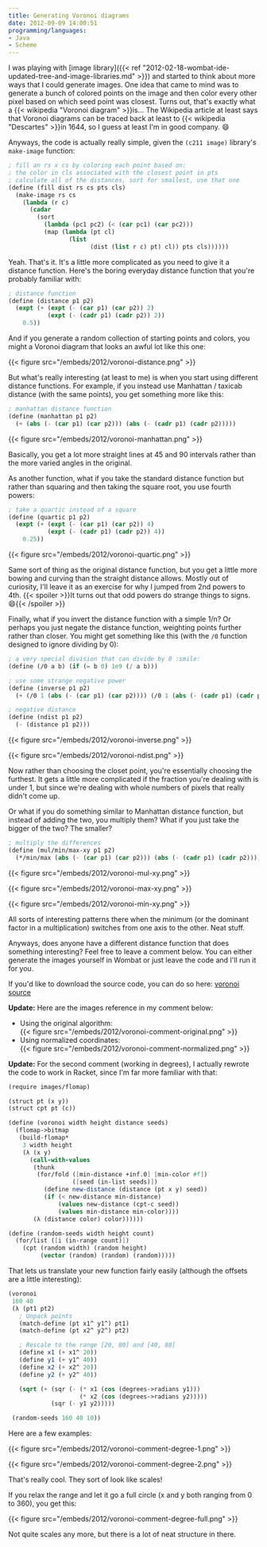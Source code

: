 ```yaml
---
title: Generating Voronoi diagrams
date: 2012-09-09 14:00:51
programming/languages:
- Java
- Scheme
---
```

I was playing with [image library]({{< ref "2012-02-18-wombat-ide-updated-tree-and-image-libraries.md" >}}) and started to think about more ways that I could generate images. One idea that came to mind was to generate a bunch of colored points on the image and then color every other pixel based on which seed point was closest. Turns out, that's exactly what a {{< wikipedia "Voronoi diagram" >}}is... The Wikipedia article at least says that Voronoi diagrams can be traced back at least to {{< wikipedia "Descartes" >}}in 1644, so I guess at least I'm in good company. :smile:

<!--more-->

Anyways, the code is actually really simple, given the `(c211 image)` library's `make-image` function:

```scheme
; fill an rs x cs by coloring each point based on:
; the color in cls associated with the closest point in pts
; calculate all of the distances, sort for smallest, use that one
(define (fill dist rs cs pts cls)
  (make-image rs cs
    (lambda (r c)
      (cadar
        (sort
          (lambda (pc1 pc2) (< (car pc1) (car pc2)))
          (map (lambda (pt cl)
                 (list
                       (dist (list r c) pt) cl)) pts cls))))))
```

Yeah. That's it. It's a little more complicated as you need to give it a distance function. Here's the boring everyday distance function that you're probably familiar with:

```scheme
; distance function
(define (distance p1 p2)
  (expt (+ (expt (- (car p1) (car p2)) 2)
           (expt (- (cadr p1) (cadr p2)) 2))
    0.5))
```

And if you generate a random collection of starting points and colors, you might a Voronoi diagram that looks an awful lot like this one:

{{< figure src="/embeds/2012/voronoi-distance.png" >}}

But what's really interesting (at least to me) is when you start using different distance functions. For example, if you instead use Manhattan / taxicab distance (with the same points), you get something more like this:

```scheme
; manhattan distance function
(define (manhattan p1 p2)
  (+ (abs (- (car p1) (car p2))) (abs (- (cadr p1) (cadr p2)))))
```

{{< figure src="/embeds/2012/voronoi-manhattan.png" >}}

Basically, you get a lot more straight lines at 45 and 90 intervals rather than the more varied angles in the original.

As another function, what if you take the standard distance function but rather than squaring and then taking the square root, you use fourth powers:

```scheme
; take a quartic instead of a square
(define (quartic p1 p2)
  (expt (+ (expt (- (car p1) (car p2)) 4)
           (expt (- (cadr p1) (cadr p2)) 4))
    0.25))
```

{{< figure src="/embeds/2012/voronoi-quartic.png" >}}

Same sort of thing as the original distance function, but you get a little more bowing and curving than the straight distance allows. Mostly out of curiosity, I'll leave it as an exercise for why I jumped from 2nd powers to 4th. {{< spoiler >}}It turns out that odd powers do strange things to signs. :smile:{{< /spoiler >}}

Finally, what if you invert the distance function with a simple 1/n? Or perhaps you just negate the distance function, weighting points further rather than closer. You might get something like this (with the `/0` function designed to ignore dividing by 0):

```scheme
; a very special division that can divide by 0 :smile:
(define (/0 a b) (if (= b 0) 1e9 (/ a b)))

; use some strange negative power
(define (inverse p1 p2)
  (+ (/0 1 (abs (- (car p1) (car p2)))) (/0 1 (abs (- (cadr p1) (cadr p2))))))

; negative distance
(define (ndist p1 p2)
  (- (distance p1 p2)))
```

{{< figure src="/embeds/2012/voronoi-inverse.png" >}}

{{< figure src="/embeds/2012/voronoi-ndist.png" >}}

Now rather than choosing the closet point, you're essentially choosing the furthest. It gets a little more complicated if the fraction you're dealing with is under 1, but since we're dealing with whole numbers of pixels that really didn't come up.

Or what if you do something similar to Manhattan distance function, but instead of adding the two, you multiply them? What if you just take the bigger of the two? The smaller?

```scheme
; multiply the differences
(define (mul/min/max-xy p1 p2)
  (*/min/max (abs (- (car p1) (car p2))) (abs (- (cadr p1) (cadr p2)))))
```

{{< figure src="/embeds/2012/voronoi-mul-xy.png" >}}

{{< figure src="/embeds/2012/voronoi-max-xy.png" >}}

{{< figure src="/embeds/2012/voronoi-min-xy.png" >}}

All sorts of interesting patterns there when the minimum (or the dominant factor in a multiplication) switches from one axis to the other. Neat stuff.

Anyways, does anyone have a different distance function that does something interesting? Feel free to leave a comment below. You can either generate the images yourself in Wombat or just leave the code and I'll run it for you.

If you'd like to download the source code, you can do so here: <a href="https://github.com/jpverkamp/small-projects/blob/master/blog/voronoi.ss" title="voronoi source">voronoi source</a>

**Update:** Here are the images reference in my comment below:


* Using the original algorithm:  
{{< figure src="/embeds/2012/voronoi-comment-original.png" >}}
* Using normalized coordinates:  
{{< figure src="/embeds/2012/voronoi-comment-normalized.png" >}}


**Update:** For the second comment (working in degrees), I actually rewrote the code to work in Racket, since I'm far more familiar with that:

```scheme
(require images/flomap)

(struct pt (x y))
(struct cpt pt (c))

(define (voronoi width height distance seeds)
  (flomap->bitmap
   (build-flomap*
    3 width height
    (λ (x y)
      (call-with-values
       (thunk
        (for/fold ([min-distance +inf.0] [min-color #f])
                  ([seed (in-list seeds)])
          (define new-distance (distance (pt x y) seed))
          (if (< new-distance min-distance)
              (values new-distance (cpt-c seed))
              (values min-distance min-color))))
       (λ (distance color) color))))))

(define (random-seeds width height count)
  (for/list ([i (in-range count)])
    (cpt (random width) (random height)
         (vector (random) (random) (random)))))
```

That lets us translate your new function fairly easily (although the offsets are a little interesting):

```scheme
(voronoi
 160 40
 (λ (pt1 pt2)
   ; Unpack points
   (match-define (pt x1^ y1^) pt1)
   (match-define (pt x2^ y2^) pt2)

   ; Rescale to the range [20, 80] and [40, 80]
   (define x1 (+ x1^ 20))
   (define y1 (+ y1^ 40))
   (define x2 (+ x2^ 20))
   (define y2 (+ y2^ 40))

   (sqrt (+ (sqr (- (* x1 (cos (degrees->radians y1)))
                    (* x2 (cos (degrees->radians y2)))))
            (sqr (- y1 y2)))))

 (random-seeds 160 40 10))
```

Here are a few examples:

{{< figure src="/embeds/2012/voronoi-comment-degree-1.png" >}}

{{< figure src="/embeds/2012/voronoi-comment-degree-2.png" >}}

That's really cool. They sort of look like scales!

If you relax the range and let it go a full circle (x and y both ranging from 0 to 360), you get this:

{{< figure src="/embeds/2012/voronoi-comment-degree-full.png" >}}

Not quite scales any more, but there is a lot of neat structure in there.
